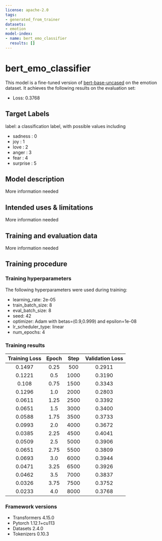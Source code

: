```yaml
---
license: apache-2.0
tags:
- generated_from_trainer
datasets:
- emotion
model-index:
- name: bert_emo_classifier
  results: []
---
```


<!-- This model card has been generated automatically according to the information the Trainer had access to. You
should probably proofread and complete it, then remove this comment. -->

# bert_emo_classifier

This model is a fine-tuned version of [bert-base-uncased](https://huggingface.co/bert-base-uncased) on the emotion dataset.
It achieves the following results on the evaluation set:
- Loss: 0.3768

## Target Labels

label: a classification label, with possible values including 
- sadness : 0 
- joy : 1 
- love : 2 
- anger : 3 
- fear : 4 
- surprise : 5

## Model description

More information needed

## Intended uses & limitations

More information needed

## Training and evaluation data

More information needed

## Training procedure

### Training hyperparameters

The following hyperparameters were used during training:
- learning_rate: 2e-05
- train_batch_size: 8
- eval_batch_size: 8
- seed: 42
- optimizer: Adam with betas=(0.9,0.999) and epsilon=1e-08
- lr_scheduler_type: linear
- num_epochs: 4

### Training results

| Training Loss | Epoch | Step | Validation Loss |
|:-------------:|:-----:|:----:|:---------------:|
| 0.1497        | 0.25  | 500  | 0.2911          |
| 0.1221        | 0.5   | 1000 | 0.3190          |
| 0.108         | 0.75  | 1500 | 0.3343          |
| 0.1296        | 1.0   | 2000 | 0.2803          |
| 0.0611        | 1.25  | 2500 | 0.3392          |
| 0.0651        | 1.5   | 3000 | 0.3400          |
| 0.0588        | 1.75  | 3500 | 0.3733          |
| 0.0993        | 2.0   | 4000 | 0.3672          |
| 0.0385        | 2.25  | 4500 | 0.4041          |
| 0.0509        | 2.5   | 5000 | 0.3906          |
| 0.0651        | 2.75  | 5500 | 0.3809          |
| 0.0693        | 3.0   | 6000 | 0.3944          |
| 0.0471        | 3.25  | 6500 | 0.3926          |
| 0.0462        | 3.5   | 7000 | 0.3837          |
| 0.0326        | 3.75  | 7500 | 0.3752          |
| 0.0233        | 4.0   | 8000 | 0.3768          |


### Framework versions

- Transformers 4.15.0
- Pytorch 1.12.1+cu113
- Datasets 2.4.0
- Tokenizers 0.10.3
